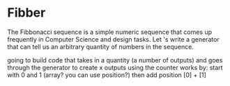 # Fibber
 The Fibbonacci sequence is a simple numeric sequence that comes up
 frequently in Computer Science and design tasks.
 Let 's write a generator that can tell us an arbitrary quantity
 of numbers in the sequence.

going to build code that takes in a quantity (a number of outputs)
and goes through the generator to create x outputs using the counter
works by:
start with 0 and 1 (array? you can use position?)
 then add position [0] + [1]

